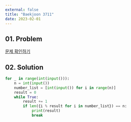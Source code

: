 ```yaml
---
external: false
title: "Baekjoon 3711"
date: 2023-02-01
---
```


## 01. Problem

[문제 확인하기](https://www.acmicpc.net/problem/3711)

## 02. Solution

```Python
for _ in range(int(input())):
    n = int(input())
    number_list = [int(input()) for i in range(n)]
    result = 0
    while True:
        result += 1
        if len({i % result for i in number_list}) == n:
            print(result)
            break
```
